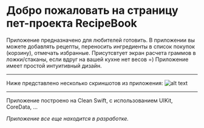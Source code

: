 # Добро пожаловать на страницу пет-проекта RecipeBook
Приложение предназначено для любителей готовить. В приложении вы можете добавлять рецепты, переносить ингредиенты в список покупок (корзину), отмечать избранные. 
Присутсвтует экран расчета граммов в ложки/стаканы, если вдруг на вашей кухне нет весов =)
Приложение имеет простой интуитивный дизайн. 
___
Ниже представлено несколько скриншотов из приложения:
![alt text](https://lh3.googleusercontent.com/pw/AMWts8BGcPQiIdr04OXOqsD9txixLlpiAzgtILE5u-tZXEMER55AxEtbPALOioO77S4tBtx8vIlJP7_4Pe1f2UIOO3TZw2MYvZ9DVYZlKlBIU9ktPpsf03xVt4iat4soVrGm8_b_kccUXC1Ty-Gz-jrpVEB_=w1860-h1000-no?authuser=0)
___
Приложение построено на Clean Swift, с использованием UIKit, CoreData, ...

_Приложение все еще находится в разработке._
